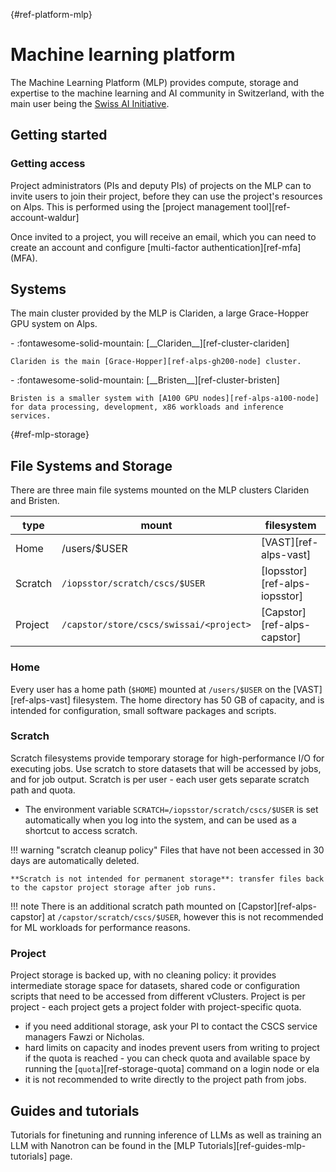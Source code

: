 [](){#ref-platform-mlp}
# Machine learning platform

The Machine Learning Platform (MLP) provides compute, storage and expertise to the machine learning and AI community in Switzerland, with the main user being the [Swiss AI Initiative](https://www.swiss-ai.org/).

## Getting started

### Getting access

Project administrators (PIs and deputy PIs) of projects on the MLP can to invite users to join their project, before they can use the project's resources on Alps.
This is performed using the [project management tool][ref-account-waldur]

Once invited to a project, you will receive an email, which you can need to create an account and configure [multi-factor authentication][ref-mfa] (MFA).

## Systems

The main cluster provided by the MLP is Clariden, a large Grace-Hopper GPU system on Alps.

<div class="grid cards" markdown>
-   :fontawesome-solid-mountain: [__Clariden__][ref-cluster-clariden]

    Clariden is the main [Grace-Hopper][ref-alps-gh200-node] cluster.
</div>

<div class="grid cards" markdown>
-   :fontawesome-solid-mountain: [__Bristen__][ref-cluster-bristen]

    Bristen is a smaller system with [A100 GPU nodes][ref-alps-a100-node] for data processing, development, x86 workloads and inference services.
</div>

[](){#ref-mlp-storage}
## File Systems and Storage

There are three main file systems mounted on the MLP clusters Clariden and Bristen.

| type |mount | filesystem |
| -- | -- | -- |
| Home | /users/$USER | [VAST][ref-alps-vast] |
| Scratch | `/iopsstor/scratch/cscs/$USER` | [Iopsstor][ref-alps-iopsstor] |
| Project | `/capstor/store/cscs/swissai/<project>` | [Capstor][ref-alps-capstor] |

### Home

Every user has a home path (`$HOME`) mounted at `/users/$USER` on the [VAST][ref-alps-vast] filesystem.
The home directory has 50 GB of capacity, and is intended for configuration, small software packages and scripts.

### Scratch

Scratch filesystems provide temporary storage for high-performance I/O for executing jobs.
Use scratch to store datasets that will be accessed by jobs, and for job output.
Scratch is per user - each user gets separate scratch path and quota.

* The environment variable `SCRATCH=/iopsstor/scratch/cscs/$USER` is set automatically when you log into the system, and can be used as a shortcut to access scratch.

!!! warning "scratch cleanup policy"
    Files that have not been accessed in 30 days are automatically deleted.

    **Scratch is not intended for permanent storage**: transfer files back to the capstor project storage after job runs.

!!! note
    There is an additional scratch path mounted on [Capstor][ref-alps-capstor] at `/capstor/scratch/cscs/$USER`, however this is not recommended for ML workloads for performance reasons.

### Project

Project storage is backed up, with no cleaning policy: it provides intermediate storage space for datasets, shared code or configuration scripts that need to be accessed from different vClusters.
Project is per project - each project gets a project folder with project-specific quota.

* if you need additional storage, ask your PI to contact the CSCS service managers Fawzi or Nicholas.
* hard limits on capacity and inodes prevent users from writing to project if the quota is reached - you can check quota and available space by running the [`quota`][ref-storage-quota] command on a login node or ela 
* it is not recommended to write directly to the project path from jobs.

## Guides and tutorials

Tutorials for finetuning and running inference of LLMs as well as training an LLM with Nanotron can be found in the [MLP Tutorials][ref-guides-mlp-tutorials] page.
